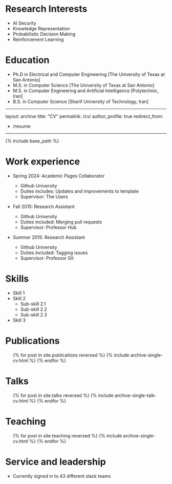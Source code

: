 Research Interests
======
* AI Security
* Knowledge Representation
* Probabilistic Decision Making
* Reinforcement Learning

Education
======
* Ph.D in Electrical and Computer Engineering [The University of Texas at San Antonio]
* M.S. in Computer Science [The University of Texas at San Antonio]
* M.S. in Computer Engineering and Artificial Intelligence [Polytechnic, Iran]
* B.S. in Computer Science [Sharif University of Technology, Iran]

---
layout: archive
title: "CV"
permalink: /cv/
author_profile: true
redirect_from:
  - /resume
---

{% include base_path %}

Work experience
======
* Spring 2024: Academic Pages Collaborator
  * Github University
  * Duties includes: Updates and improvements to template
  * Supervisor: The Users

* Fall 2015: Research Assistant
  * Github University
  * Duties included: Merging pull requests
  * Supervisor: Professor Hub

* Summer 2015: Research Assistant
  * Github University
  * Duties included: Tagging issues
  * Supervisor: Professor Git
  
Skills
======
* Skill 1
* Skill 2
  * Sub-skill 2.1
  * Sub-skill 2.2
  * Sub-skill 2.3
* Skill 3

Publications
======
  <ul>{% for post in site.publications reversed %}
    {% include archive-single-cv.html %}
  {% endfor %}</ul>
  
Talks
======
  <ul>{% for post in site.talks reversed %}
    {% include archive-single-talk-cv.html  %}
  {% endfor %}</ul>
  
Teaching
======
  <ul>{% for post in site.teaching reversed %}
    {% include archive-single-cv.html %}
  {% endfor %}</ul>
  
Service and leadership
======
* Currently signed in to 43 different slack teams
